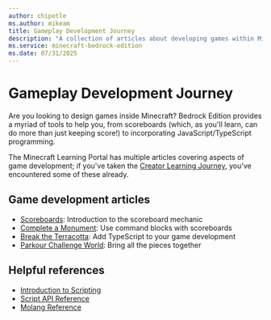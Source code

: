 ```yaml
---
author: chipotle
ms.author: mikeam
title: Gameplay Development Journey
description: "A collection of articles about developing games within Minecraft: Bedrock Edition."
ms.service: minecraft-bedrock-edition
ms.date: 07/31/2025
---
```


# Gameplay Development Journey

Are you looking to design games inside Minecraft? Bedrock Edition provides a myriad of tools to help you, from scoreboards (which, as you'll learn, can do more than just keeping score!) to incorporating JavaScript/TypeScript programming.

The Minecraft Learning Portal has multiple articles covering aspects of game development; if you've taken the [Creator Learning Journey](./LearningJourneyGuide.md), you've encountered some of these already.

## Game development articles

- [Scoreboards](./ScoreboardIntroduction.md): Introduction to the scoreboard mechanic
- [Complete a Monument](./CreateAnInWorldGame.md): Use command blocks with scoreboards
- [Break the Terracotta](./scripting/next-steps.md): Add TypeScript to your game development
- [Parkour Challenge World](./ParkourIntro.md): Bring all the pieces together

## Helpful references

- [Introduction to Scripting](./scripting/introduction.md)
- [Script API Reference](../ScriptAPI/index.yml)
- [Molang Reference](../Reference/Content/MolangReference/index.yml)

